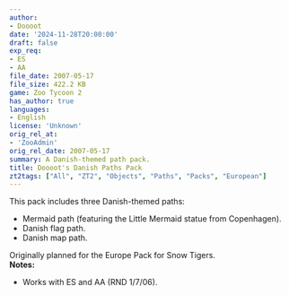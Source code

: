 ```yaml
---
author:
- Doooot
date: '2024-11-28T20:00:00'
draft: false
exp_req:
- ES
- AA
file_date: 2007-05-17
file_size: 422.2 KB
game: Zoo Tycoon 2
has_author: true
languages:
- English
license: 'Unknown'
orig_rel_at:
- 'ZooAdmin'
orig_rel_date: 2007-05-17
summary: A Danish-themed path pack.
title: Doooot's Danish Paths Pack
zt2tags: ["All", "ZT2", "Objects", "Paths", "Packs", "European"]
---
```

This pack includes three Danish-themed paths:  
- Mermaid path (featuring the Little Mermaid statue from Copenhagen).  
- Danish flag path.  
- Danish map path.  

Originally planned for the Europe Pack for Snow Tigers.  
**Notes:**  
- Works with ES and AA (RND 1/7/06).
